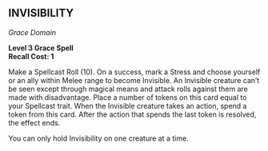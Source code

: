 ## INVISIBILITY  
_Grace Domain_

**Level 3 Grace Spell**  
**Recall Cost: 1**

Make a Spellcast Roll (10). On a success, mark a Stress and choose yourself or an ally within Melee range to become Invisible. An Invisible creature can’t be seen except through magical means and attack rolls against them are made with disadvantage. Place a number of tokens on this card equal to your Spellcast trait. When the Invisible creature takes an action, spend a token from this card. After the action that spends the last token is resolved, the effect ends.  

You can only hold Invisibility on one creature at a time. 